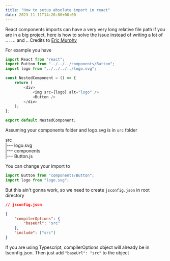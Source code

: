 ```yaml
---
title: "How to setup absolute import in react"
date: 2023-11-11T14:20:00+00:00
---
```


React components imports can have a very very long relative file path if you are in a big project, here is how to solve the issue instead of writing a lot of .. .. .. and ..
Credits to [Eric Murphy](https://www.youtube.com/watch?v=i4MkDjAD49E)

For example you have
```js
import React from "react";
import Button from "../../../components/Button";
import logo from "../../../../logo.svg";

const NestedComponent = () => {
    return (
        <div>
            <img src={logo} alt="logo" />
            <Button />
        </div>
    );
};

export default NestedComponent;
```

Assuming your components folder and logo.svg is in `src` folder

src  
|--- logo.svg  
|--- components  
        |--- Button.js  

You can change your import to
```js
import Button from "components/Button";
import logo from "logo.svg";
```
But this ain't gonna work, so we need to create `jsconfig.json` in root directory

```json
// jsconfig.json

{
    "compilerOptions": {
        "baseUrl": "src"
    },
    "include": ["src"]
}
```

If you are using Typescript, compilerOptions object will already be in tsconfig.json. Then just add `"baseUrl": "src"` to the object
